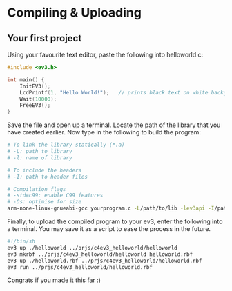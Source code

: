 # Compiling & Uploading
## Your first project
Using your favourite text editor, paste the following into helloworld.c:
```c
#include <ev3.h>

int main() {
    InitEV3();
    LcdPrintf(1, "Hello World!");   // prints black text on white background
    Wait(10000);
    FreeEV3();
}
```

Save the file and open up a terminal. Locate the path of the library that you have created earlier. Now type in the following to build the program:
```bash
# To link the library statically (*.a)
# -L: path to library
# -l: name of library

# To include the headers
# -I: path to header files

# Compilation flags
# -std=c99: enable C99 features
# -Os: optimise for size
arm-none-linux-gnueabi-gcc yourprogram.c -L/path/to/lib -lev3api -I/path/to/lib -std=c99 -Os -o yourprogram
```

Finally, to upload the compiled program to your ev3, enter the following into a terminal. You may save it as a script to ease the process in the future.
```bash
#!/bin/sh
ev3 up ./helloworld ../prjs/c4ev3_helloworld/helloworld
ev3 mkrbf ../prjs/c4ev3_helloworld/helloworld helloworld.rbf
ev3 up ./helloworld.rbf ../prjs/c4ev3_helloworld/helloworld.rbf
ev3 run ../prjs/c4ev3_helloworld/helloworld.rbf
```

Congrats if you made it this far :)
